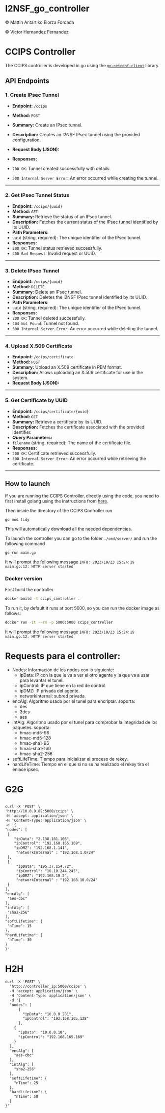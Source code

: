 # I2NSF_go_controller

© Mattin Antartiko Elorza Forcada

© Victor Hernandez Fernandez

# CCIPS Controller

The CCIPS controller is developed in go using the [`go-netconf-client`](https://github.com/openshift-telco/go-netconf-client) library.


## API Endpoints

### **1. Create IPsec Tunnel**
- **Endpoint:** `/ccips`
- **Method:** `POST`
- **Summary:** Create an IPsec tunnel.
- **Description:** Creates an I2NSF IPsec tunnel using the provided configuration.
- **Request Body (JSON):**

- **Responses:**
- `200 OK`: Tunnel created successfully with details.
- `500 Internal Server Error`: An error occurred while creating the tunnel.

---

### **2. Get IPsec Tunnel Status**
- **Endpoint:** `/ccips/{uuid}`
- **Method:** `GET`
- **Summary:** Retrieve the status of an IPsec tunnel.
- **Description:** Fetches the current status of the IPsec tunnel identified by its UUID.
- **Path Parameters:**
- `uuid` (string, required): The unique identifier of the IPsec tunnel.
- **Responses:**
- `200 OK`: Tunnel status retrieved successfully.
- `400 Bad Request`: Invalid request or UUID.

---

### **3. Delete IPsec Tunnel**
- **Endpoint:** `/ccips/{uuid}`
- **Method:** `DELETE`
- **Summary:** Delete an IPsec tunnel.
- **Description:** Deletes the I2NSF IPsec tunnel identified by its UUID.
- **Path Parameters:**
- `uuid` (string, required): The unique identifier of the IPsec tunnel.
- **Responses:**
- `200 OK`: Tunnel deleted successfully.
- `404 Not Found`: Tunnel not found.
- `500 Internal Server Error`: An error occurred while deleting the tunnel.

---

### **4. Upload X.509 Certificate**
- **Endpoint:** `/ccips/certificate`
- **Method:** `POST`
- **Summary:** Upload an X.509 certificate in PEM format.
- **Description:** Allows uploading an X.509 certificate for use in the system.
- **Request Body (JSON):**

- ---

### **5. Get Certificate by UUID**
- **Endpoint:** `/ccips/certificate/{uuid}`
- **Method:** `GET`
- **Summary:** Retrieve a certificate by its UUID.
- **Description:** Fetches the certificate associated with the provided identifier.
- **Query Parameters:**
- `filename` (string, required): The name of the certificate file.
- **Responses:**
- `200 OK`: Certificate retrieved successfully.
- `500 Internal Server Error`: An error occurred while retrieving the certificate.

---

## How to launch
If you are running the CCIPS Controller, directly using the code, you need to first install golang using the instructions from [here](https://go.dev/doc/install).

Then inside the directory of the CCIPS Controller run 
```bash!
go mod tidy
```
This will automatically download all the needed dependencies.

To launch the controller you can go to the folder `./cmd/server/` and run the following command
```bash!
go run main.go
```
It will prompt the following message `INFO: 2023/10/23 15:24:19 main.go:12: HTTP server started`
### Docker version
First build the controller
```bash
docker build -t ccips_controller .
```
To run it, by default it runs at port 5000, so you can run the docker image as follows:
```bash
docker run -it --rm -p 5000:5000 ccips_controller
```

It will prompt the following message `INFO: 2023/10/23 15:24:19 main.go:12: HTTP server started`

# Requests para el controller:

* Nodes: Información de los nodos con lo siguiente:
    - ipData: IP con la que le va a ver el otro agente y la que va a usar para levantar el tunel.
    - ipControl: IP que tiene en la red de control.
    - ipDMZ: IP privada del agente.
    - networkInternal: subred privada.
* encAlg: Algoritmo usado por el tunel para encriptar. soporta:
    - des
    - 3des
    - aes
* intAlg: Algoritmo usado por el tunel para comprobar la integridad de los paquetes. soporta:
    - hmac-md5-96
    - hmac-md5-128
    - hmac-sha1-96
    - hmac-sha1-160
    - hmac-sha2-256
* softLifeTime: Tiempo para inicializar el proceso de rekey.
* hardLifeTime: Tiempo en el que si no se ha realizado el rekey tira el enlace ipsec.

# G2G
```xml

curl -X 'POST' \
'http://10.0.0.82:5000/ccips' \
-H 'accept: application/json' \
-H 'Content-Type: application/json' \
-d '{
"nodes": [
 {
    "ipData": "2.138.181.166",
    "ipControl": "192.168.165.169",
    "ipDMZ": "192.168.1.141",
     "networkInternal" : "192.168.1.0/24" 
 },
 {
     "ipData": "195.37.154.72",
     "ipControl": "10.10.244.245",
     "ipDMZ": "192.168.10.2",
     "networkInternal" : "192.168.10.0/24"
 }
],
"encAlg": [
 "aes-cbc"
],
"intAlg": [
 "sha2-256"
],
"softLifetime": {
 "nTime": 15
},
"hardLifetime": {
 "nTime": 30
}
}'


```
# H2H

```xml
curl -X 'POST' \
  'http://controller_ip:5000/ccips' \
  -H 'accept: application/json' \
  -H 'Content-Type: application/json' \
  -d '{
  "nodes": [
      {
        "ipData": "10.0.0.201",
        "ipControl": "192.168.165.128"
      },
    {
      "ipData": "10.0.0.10",
      "ipControl": "192.168.165.169"
    }
  ],
  "encAlg": [
    "aes-cbc"
  ],
  "intAlg": [
    "sha2-256"
  ],
  "softLifetime": {
    "nTime": 25
  },
  "hardLifetime": {
    "nTime": 50
  }
}'


```
